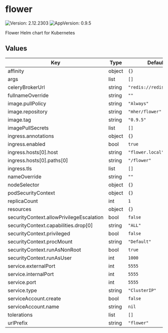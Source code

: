 # flower

![Version: 2.12.2303](https://img.shields.io/badge/Version-2.12.2303-informational?style=flat-square) ![AppVersion: 0.9.5](https://img.shields.io/badge/AppVersion-0.9.5-informational?style=flat-square)

Flower Helm chart for Kubernetes

## Values

| Key | Type | Default | Description |
|-----|------|---------|-------------|
| affinity | object | `{}` |  |
| args | list | `[]` |  |
| celeryBrokerUrl | string | `"redis://redis:6379/1"` |  |
| fullnameOverride | string | `""` |  |
| image.pullPolicy | string | `"Always"` |  |
| image.repository | string | `"mher/flower"` |  |
| image.tag | string | `"0.9.5"` |  |
| imagePullSecrets | list | `[]` |  |
| ingress.annotations | object | `{}` |  |
| ingress.enabled | bool | `true` |  |
| ingress.hosts[0].host | string | `"flower.local"` |  |
| ingress.hosts[0].paths[0] | string | `"/flower"` |  |
| ingress.tls | list | `[]` |  |
| nameOverride | string | `""` |  |
| nodeSelector | object | `{}` |  |
| podSecurityContext | object | `{}` |  |
| replicaCount | int | `1` |  |
| resources | object | `{}` |  |
| securityContext.allowPrivilegeEscalation | bool | `false` |  |
| securityContext.capabilities.drop[0] | string | `"ALL"` |  |
| securityContext.privileged | bool | `false` |  |
| securityContext.procMount | string | `"Default"` |  |
| securityContext.runAsNonRoot | bool | `true` |  |
| securityContext.runAsUser | int | `1000` |  |
| service.externalPort | int | `5555` |  |
| service.internalPort | int | `5555` |  |
| service.port | int | `5555` |  |
| service.type | string | `"ClusterIP"` |  |
| serviceAccount.create | bool | `false` |  |
| serviceAccount.name | string | `nil` |  |
| tolerations | list | `[]` |  |
| urlPrefix | string | `"flower"` |  |

